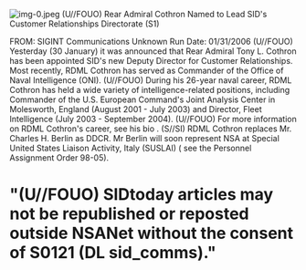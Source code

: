 ![img-0.jpeg](img-0.jpeg)
(U//FOUO) Rear Admiral Cothron Named to Lead SID's Customer Relationships Directorate (S1)

FROM: SIGINT Communications
Unknown
Run Date: 01/31/2006
(U//FOUO) Yesterday (30 January) it was announced that Rear Admiral Tony L. Cothron has been appointed SID's new Deputy Director for Customer Relationships. Most recently, RDML Cothron has served as Commander of the Office of Naval Intelligence (ONI).
(U//FOUO) During his 26-year naval career, RDML Cothron has held a wide variety of intelligence-related positions, including Commander of the U.S. European Command's Joint Analysis Center in Molesworth, England (August 2001 - July 2003) and Director, Fleet Intelligence (July 2003 - September 2004).
(U//FOUO) For more information on RDML Cothron's career, see his bio .
(S//SI) RDML Cothron replaces Mr. Charles H. Berlin as DDCR. Mr Berlin will soon represent NSA at Special United States Liaison Activity, Italy (SUSLAI) ( see the Personnel Assignment Order 98-05).

# "(U//FOUO) SIDtoday articles may not be republished or reposted outside NSANet without the consent of S0121 (DL sid_comms)."
